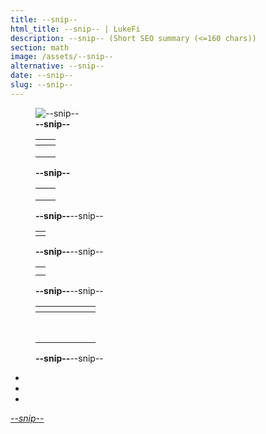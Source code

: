 ```yaml
---
title: --snip--
html_title: --snip-- | LukeFi
description: --snip-- (Short SEO summary (<=160 chars))
section: math
image: /assets/--snip--
alternative: --snip--
date: --snip--
slug: --snip--
---
```


<!-- Image default with figcaption -->
<figure>
  <img
    src="/assets/--snip--"
    alt="--snip--"
    class="default-img-setting"
/>
  <figcaption><b>--snip--</b></figcaption>
</figure>

<!-- 4 Row table including header and figcaption -->
<figure>
  <table class="table-350px">
    <thead>
      <tr>
        <th></th>
        <th></th>
      </tr>
    </thead>
    <tbody>
      <tr><td></td><td></td>
      <tr><td></td><td></td>
      <tr><td></td><td></td>
    </tbody>
  </table>
  <figcaption><b>--snip--</b></figcaption>
</figure>

<!-- 3 Row display table -->
<figure>
  <table class="table-350px">
    <tr>
      <td></td>
      <td></td>
    </tr>
    <tr>
      <td></td>
      <td></td>
    </tr>
    <tr>
      <td></td>
      <td></td>
    </tr>
  </table>
  <figcaption><b>--snip--</b>--snip--</figcaption>
</figure>

<!-- 1 Row display table -->
<figure>
  <table class="table-350px">
    <tr>
        <td></td>
    </tr>
  </table>
  <figcaption><b>--snip--</b>--snip--</figcaption>
</figure>

<!-- 2 Row display table -->
<figure>
  <table class="table-350px">
    <tr>
        <td><b></b></td>
    </tr>
    </tr>
        <td><b></b></td>
    </tr>
  </table>
  <figcaption><b>--snip--</b>--snip--</figcaption>
</figure>

<!-- 6 Column, 8 Row - Table -->
<figure>
  <table>
    <thead>
      <tr>
        <th></th>
        <th></th>
        <th></th>
        <th></th>
        <th></th>
        <th></th>
      </tr>
    </thead>
    <tbody>
      <tr><td></td><td></td><td></td><td></td><td></td><td></td></tr>
      <tr><td></td><td></td><td></td><td></td><td></td><td></td></tr>
      <tr><td></td><td></td><td></td><td></td><td></td><td></td></tr>
      <tr><td></td><td></td><td></td><td></td><td></td><td></td></tr>
      <tr><td></td><td></td><td></td><td></td><td></td><td></td></tr>
      <tr><td></td><td></td><td></td><td></td><td></td><td></td></tr>
      <tr><td></td><td></td><td></td><td></td><td></td><td></td></tr>
      <tr><td></td><td></td><td></td><td></td><td></td><td></td></tr>
    </tbody>
  </table>
  <figcaption><b>--snip--</b>--snip--</figcaption>
</figure>

<!-- Unordered list for full posts -->
<ul class="post-ul">
  <li><b></b></li>
  <li><b></b></li>
  <li><b></b></li>
</ul>

<a href="--snip--" target="_blank" rel="noopener noreferrer"><em>--snip--</em></a>
